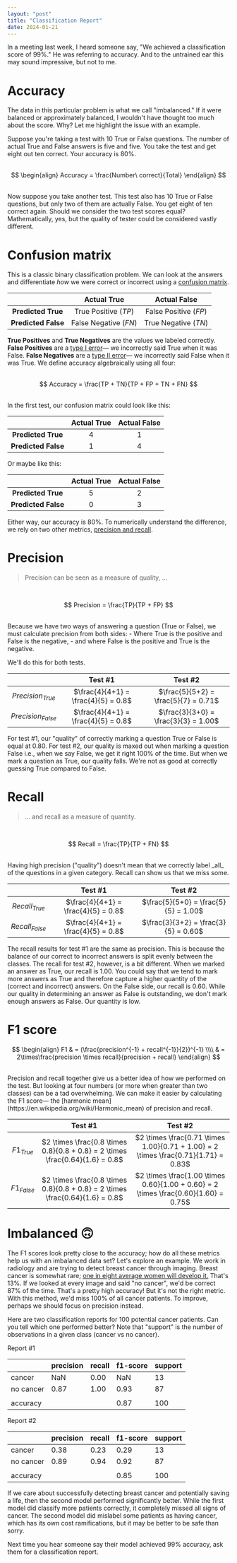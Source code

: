 ```yaml
---
layout: "post"
title: "Classification Report"
date: 2024-01-21
---
```


<script>
MathJax = {
  tex: {
    inlineMath: [['$', '$'], ['\\(', '\\)']]
  },
  svg: {
    fontCache: 'global'
  }
};
</script>
<script type="text/javascript" id="MathJax-script" async
  src="https://cdn.jsdelivr.net/npm/mathjax@3/es5/tex-svg.js">
</script>

In a meeting last week, I heard someone say, "We achieved a classification score of 99%."
He was referring to accuracy.
And to the untrained ear this may sound impressive, but not to me.

# Accuracy
The data in this particular problem is what we call "imbalanced."
If it were balanced or approximately balanced, I wouldn't have thought too much about the score.
Why?
Let me highlight the issue with an example.

Suppose you're taking a test with 10 True or False questions.
The number of actual True and False answers is five and five.
You take the test and get eight out ten correct.
Your accuracy is 80%.<br><br>

$$
\begin{align}
Accuracy = \frac{Number\ correct}{Total}
\end{align}
$$

<br>
Now suppose you take another test.
This test also has 10 True or False questions, but only two of them are actually False.
You get eight of ten correct again.
Should we consider the two test scores equal?
Mathematically, yes, but the quality of tester could be considered vastly different.

# Confusion matrix
This is a classic binary classification problem.
We can look at the answers and differentiate _how_ we were correct or incorrect using a
[confusion matrix](https://en.wikipedia.org/wiki/Confusion_matrix).

|                     |      Actual True      |     Actual False      |
|:-------------------:|:---------------------:|:---------------------:|
| **Predicted True**  | True Positive ($TP$)  | False Positive ($FP$) |
| **Predicted False** | False Negative ($FN$) | True Negative ($TN$)  |

**True Positives** and **True Negatives** are the values we labeled correctly.
**False Positives** are a [type I error](https://en.wikipedia.org/wiki/Type_I_and_type_II_errors#Type_I_error)—
we incorrectly said True when it was False.
**False Negatives** are a [type II error](https://en.wikipedia.org/wiki/Type_I_and_type_II_errors#Type_II_error)—
we incorrectly said False when it was True.
We define accuracy algebraically using all four:<br><br>

$$
Accuracy = \frac{TP + TN}{TP + FP + TN + FN}
$$

<br>
In the first test, our confusion matrix could look like this:

|                     | Actual True | Actual False |
|:-------------------:|:-----------:|:------------:|
| **Predicted True**  |      4      |      1       |
| **Predicted False** |      1      |      4       |

Or maybe like this:

|                     | Actual True | Actual False |
|:-------------------:|:-----------:|:------------:|
| **Predicted True**  |      5      |      2       |
| **Predicted False** |      0      |      3       |

Either way, our accuracy is 80%.
To numerically understand the difference, we rely on two other metrics,
[precision and recall](https://en.wikipedia.org/wiki/Precision_and_recall).

# Precision
> Precision can be seen as a measure of quality, ...

<br>

$$
Precision = \frac{TP}{TP + FP}
$$

<br>
Because we have two ways of answering a question (True or False),
we must calculate precision from both sides:
- Where True is the positive and False is the negative,
- and where False is the positive and True is the negative.

We'll do this for both tests.

|                     |               Test #1               |               Test #2                |
|:-------------------:|:-----------------------------------:|:------------------------------------:|
| $Precision_{True}$  | $\frac{4}{4+1} = \frac{4}{5} = 0.8$ | $\frac{5}{5+2} = \frac{5}{7} = 0.71$ |
| $Precision_{False}$ | $\frac{4}{4+1} = \frac{4}{5} = 0.8$ | $\frac{3}{3+0} = \frac{3}{3} = 1.00$ |

For test #1, our "quality" of correctly marking a question True or False is equal at 0.80.
For test #2, our quality is maxed out when marking a question False i.e.,
when we say False, we get it right 100% of the time.
But when we mark a question as True, our quality falls.
We're not as good at correctly guessing True compared to False.

# Recall
> ... and recall as a measure of quantity.

<br>

$$
Recall = \frac{TP}{TP + FN}
$$

<br>
Having high precision ("quality") doesn't mean that we correctly label _all_ of the questions in a given category.
Recall can show us that we miss some.

|                  |               Test #1               |               Test #2                |
|:----------------:|:-----------------------------------:|:------------------------------------:|
| $Recall_{True}$  | $\frac{4}{4+1} = \frac{4}{5} = 0.8$ | $\frac{5}{5+0} = \frac{5}{5} = 1.00$ |
| $Recall_{False}$ | $\frac{4}{4+1} = \frac{4}{5} = 0.8$ | $\frac{3}{3+2} = \frac{3}{5} = 0.60$ |

The recall results for test #1 are the same as precision.
This is because the balance of our correct to incorrect answers is split evenly between the classes.
The recall for test #2, however, is a bit different.
When we marked an answer as True, our recall is 1.00.
You could say that we tend to mark more answers as True and therefore capture a higher quantity of the
(correct and incorrect) answers.
On the False side, our recall is 0.60.
While our quality in determining an answer as False is outstanding, we don't mark enough answers as False.
Our quantity is low.

# F1 score

$$
\begin{align}
F1 & = (\frac{precision^{-1} + recall^{-1}}{2})^{-1} \\\\
& = 2\times\frac{precision \times recall}{precision + recall}
\end{align}
$$

<br>
Precision and recall together give us a better idea of how we performed on the test.
But looking at four numbers (or more when greater than two classes) can be a tad overwhelming.
We can make it easier by calculating the F1 score—
the [harmonic mean](https://en.wikipedia.org/wiki/Harmonic_mean) of precision and recall.

|              |                                    Test #1                                    |                                       Test #2                                       |
|:------------:|:-----------------------------------------------------------------------------:|:-----------------------------------------------------------------------------------:|
| $F1_{True}$  | $2 \times \frac{0.8 \times 0.8}{0.8 + 0.8} = 2 \times \frac{0.64}{1.6} = 0.8$ | $2 \times \frac{0.71 \times 1.00}{0.71 + 1.00} = 2 \times \frac{0.71}{1.71} = 0.83$ |
| $F1_{False}$ | $2 \times \frac{0.8 \times 0.8}{0.8 + 0.8} = 2 \times \frac{0.64}{1.6} = 0.8$ | $2 \times \frac{1.00 \times 0.60}{1.00 + 0.60} = 2 \times \frac{0.60}{1.60} = 0.75$ |

# Imbalanced 🙃
The F1 scores look pretty close to the accuracy; how do all these metrics help us with an imbalanced data set?
Let's explore an example.
We work in radiology and are trying to detect breast cancer through imaging.
Breast cancer is somewhat rare; [one in eight average women will develop it.](https://www.cancer.org/cancer/types/breast-cancer/about/how-common-is-breast-cancer.html)
That's 13%.
If we looked at every image and said "no cancer", we'd be correct 87% of the time.
That's a pretty high accuracy!
But it's not the right metric.
With this method, we'd miss 100% of all cancer patients.
To improve, perhaps we should focus on precision instead.

Here are two classification reports for 100 potential cancer patients.
Can you tell which one performed better?
Note that "support" is the number of observations in a given class (cancer vs no cancer).

Report #1

|           | precision | recall | f1-score | support |
|-----------|-----------|--------|----------|---------|
| cancer    | NaN       | 0.00   | NaN      | 13      |
| no cancer | 0.87      | 1.00   | 0.93     | 87      |
|           |           |        |          |         |
| accuracy  |           |        | 0.87     | 100     |

Report #2

|           | precision | recall | f1-score | support |
|-----------|-----------|--------|----------|---------|
| cancer    | 0.38      | 0.23   | 0.29     | 13      |
| no cancer | 0.89      | 0.94   | 0.92     | 87      |
|           |           |        |          |         |
| accuracy  |           |        | 0.85     | 100     |

If we care about successfully detecting breast cancer and potentially saving a life,
then the second model performed significantly better.
While the first model did classify more patients correctly, it completely missed all signs of cancer.
The second model did mislabel some patients as having cancer, which has its own cost ramifications,
but it may be better to be safe than sorry.

Next time you hear someone say their model achieved 99% accuracy, ask them for a classification report.

<script src="https://giscus.app/client.js"
        data-repo="it176131/it176131.github.io"
        data-repo-id="R_kgDOK1ukqg"
        data-category="Announcements"
        data-category-id="DIC_kwDOK1ukqs4CcOnS"
        data-mapping="pathname"
        data-strict="0"
        data-reactions-enabled="1"
        data-emit-metadata="0"
        data-input-position="top"
        data-theme="light"
        data-lang="en"
        data-loading="lazy"
        crossorigin="anonymous"
        async>
</script>